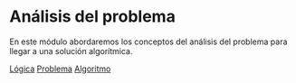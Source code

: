 # Análisis del problema

En este módulo abordaremos los conceptos del análisis del problema para llegar a una solución algorítmica. 


[Lógica](Logica.md)
[Problema](Problema.md)
[Algoritmo](Algoritmo.md)
